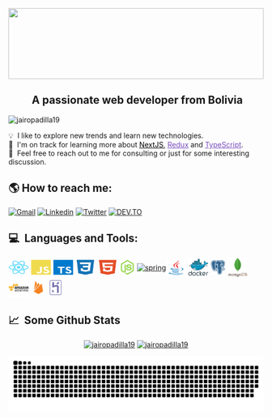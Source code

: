 

<a href="https://github.com/jairopadilla19" target="_blank"><img align="center" height="140" width="100%" src="https://user-images.githubusercontent.com/26912874/132787826-0793759f-cc45-49b6-b06f-b8f2b403939a.gif"/></a>

<h2 align="center">&nbsp;A passionate web developer from Bolivia</h2>

<p align="left"> <img src="https://komarev.com/ghpvc/?username=jairopadilla19&label=Profile%20views&color=0e75b6&style=flat" alt="jairopadilla19" /></p>
  	
  💡 &nbsp;I like to explore new trends and learn new technologies.\
  🌱 &nbsp;I'm on track for learning more about <a style="color:#000000" href="https://nextjs.org/" target="_blank"><u>NextJS</u></a>, <a style="color:#764ABC" href="https://redux.js.org/" target="_blank"><u>Redux</u></a> and <a style="color:#764ABC" href="https://www.typescriptlang.org/" target="_blank"><u>TypeScript</u></a>. \
  💬 &nbsp;Feel free to reach out to me for consulting or just for some interesting discussion.
</p>
 
 
<h2 align="left">🌎&nbsp;How to reach me:</h2>
<p>
 <a href="mailto:jairo.padilla.deb19@gmail.com" target="_blank"><img alt="Gmail" src="https://img.shields.io/badge/-Gmail-%23333?style=for-the-badge&logo=gmail&logoColor=white"></a>
 <a href="https://linkedin.com/in/brandon-padilla-villca/" target="_blank"><img alt="Linkedin" src="https://img.shields.io/badge/-LinkedIn-%230077B5?style=for-the-badge&logo=linkedin&logoColor=white"></a>
 <a href="https://twitter.com/@deb_jairo" target="_blank"><img alt="Twitter" src="https://img.shields.io/badge/-Twitter-1DA1F2?style=for-the-badge&logo=Twitter&logoColor=white" /></a>
 <a href="https://dev.to/deb_jairo" target="_blank"><img alt="DEV.TO" src="https://img.shields.io/badge/-community-0A0A0A?style=for-the-badge&logo=dev.to&logoColor=white" /></a>
</p>


<h2 align="left">💻 &nbsp;Languages and Tools:</h2>

<div width="100%">
  <a href="https://reactjs.org/" target="_blank"><img align="center" alt="React" height="30" width="40" href="https://reactjs.org/" target="_blank" src="https://raw.githubusercontent.com/devicons/devicon/master/icons/react/react-original.svg"></a>
  <a href="https://developer.mozilla.org/en-US/docs/Web/JavaScript" target="_blank"><img align="center" alt="Js" height="30" width="40" src="https://raw.githubusercontent.com/devicons/devicon/master/icons/javascript/javascript-plain.svg"></a>
  <a><img align="center" alt="Ts" height="30" width="40" src="https://raw.githubusercontent.com/devicons/devicon/master/icons/typescript/typescript-plain.svg"></a>
  <a href="https://www.w3schools.com/css/" target="_blank"><img align="center" alt="CSS" height="30" width="40" src="https://raw.githubusercontent.com/devicons/devicon/master/icons/css3/css3-plain.svg"></a>
  <a href="https://www.w3.org/html/" target="_blank"><img align="center" alt="HTML" height="30" width="40" src="https://raw.githubusercontent.com/devicons/devicon/master/icons/html5/html5-plain.svg"></a>
  <a href=""><img align="center" alt="Node" height="30" width="30" src="https://raw.githubusercontent.com/devicons/devicon/master/icons/nodejs/nodejs-original.svg"></a>
  <a href="https://spring.io/" target="_blank"><img align="center" src="https://www.vectorlogo.zone/logos/springio/springio-icon.svg" alt="spring" width="30" height="30" /></a><img align="center" alt="java" width="40" height="30"src="https://raw.githubusercontent.com/devicons/devicon/master/icons/java/java-original.svg" /></a>
  <a href="https://www.docker.com/" target="_blank"><img align="center" src="https://raw.githubusercontent.com/devicons/devicon/master/icons/docker/docker-original-wordmark.svg" alt="docker" width="40" height="40" /></a>
  <a href="https://www.postgresql.org" target="_blank"><img align="center" src="https://raw.githubusercontent.com/devicons/devicon/master/icons/postgresql/postgresql-plain.svg" alt="postgresql" width="30" height="30" /></a>
  <a href="https://www.mongodb.com/" target="_blank"><img align="center" src="https://raw.githubusercontent.com/devicons/devicon/master/icons/mongodb/mongodb-original-wordmark.svg" alt="mongodb" width="40" height="40" /></a>
  <a href="https://aws.amazon.com" target="_blank"><img align="center" src="https://raw.githubusercontent.com/devicons/devicon/master/icons/amazonwebservices/amazonwebservices-original-wordmark.svg" alt="aws" width="40" height="40" /></a>
  <img align="center" alt="Firebase" height="30" width="30" src="https://raw.githubusercontent.com/devicons/devicon/master/icons/firebase/firebase-plain.svg">
  <img align="center" alt="Heroku" height="30" width="30" src="https://raw.githubusercontent.com/devicons/devicon/master/icons/heroku/heroku-original.svg">
</div>          
<h2>📈 &nbsp;Some Github Stats</h2>

<div align="center">
  <a href="https://github.com/bran-deb"><img align="center" height="180em" src="https://github-readme-stats.vercel.app/api?username=bran-deb&show_icons=true&theme=github_dark&include_all_commits=true&count_private=true&custom_title=Brandon Stats"alt="jairopadilla19"/></a>
  <a href="https://github.com/anuraghazra/convoychat"><img align="center" height="180em" src="https://github-readme-stats.vercel.app/api/top-langs/?username=bran-deb&layout=compact&langs_count=7&theme=github_dark&custom_title=Languages" alt="jairopadilla19"/></a>  
</div>

![Snake animation](https://github.com/lizianegarcia/lizianegarcia/blob/output/github-contribution-grid-snake.svg)
<span align="right">
